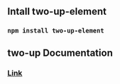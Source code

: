 ## Intall two-up-element
### `npm install two-up-element`

## two-up Documentation
### [Link](https://github.com/GoogleChromeLabs/two-up)
